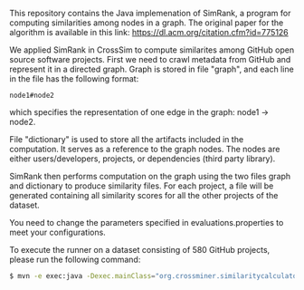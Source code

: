 This repository contains the Java implemenation of SimRank, a program for computing similarities among nodes in a graph. The original paper for the algorithm is available in this link: https://dl.acm.org/citation.cfm?id=775126

We applied SimRank in CrossSim to compute similarites among GitHub open source software projects. First we need to crawl metadata from GitHub and represent it in a directed graph. Graph is stored in file "graph", and each line in the file has the following format:

```node1#node2```

which specifies the representation of one edge in the graph: node1 -> node2.

File "dictionary" is used to store all the artifacts included in the computation. It serves as a reference to the graph nodes. The nodes are either users/developers, projects, or dependencies (third party library).

SimRank then performs computation on the graph using the two files graph and dictionary to produce similarity files. For each project, a file will be generated containing all similarity scores for all the other projects of the dataset.

You need to change the parameters specified in evaluations.properties to meet your configurations.

To execute the runner on a dataset consisting of 580 GitHub projects, please run the following command:

  ```sh 
  $ mvn -e exec:java -Dexec.mainClass="org.crossminer.similaritycalculator.CrossSim.Runner"
  ```
